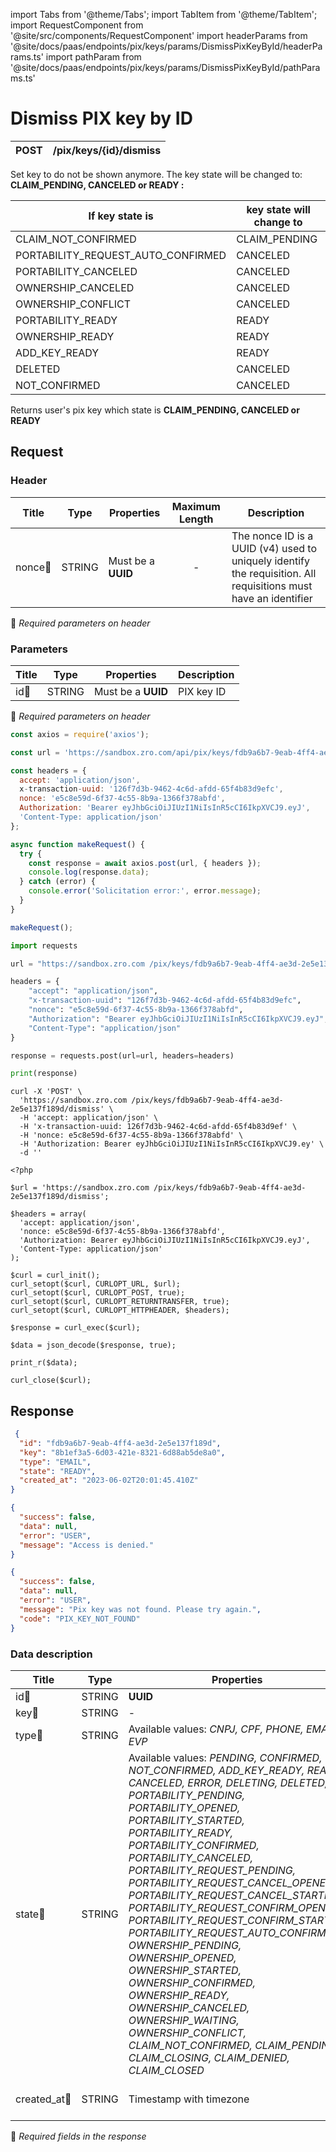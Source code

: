 import Tabs from '@theme/Tabs';
import TabItem from '@theme/TabItem';
import RequestComponent from '@site/src/components/RequestComponent'
import headerParams from '@site/docs/paas/endpoints/pix/keys/params/DismissPixKeyById/headerParams.ts'
import pathParam from '@site/docs/paas/endpoints/pix/keys/params/DismissPixKeyById/pathParams.ts'

# Dismiss PIX key by ID

| POST      | /pix/keys/\{id\}/dismiss|
| --------- | ----------------------|

Set key to do not be shown anymore. The key state will be changed to: **CLAIM_PENDING, CANCELED or READY :**


|If key state is                   | key state will change to |
|----------------------------------|--------------------------|
|CLAIM_NOT_CONFIRMED               |CLAIM_PENDING             |
|PORTABILITY_REQUEST_AUTO_CONFIRMED|CANCELED                  |
|PORTABILITY_CANCELED              |CANCELED                  |
|OWNERSHIP_CANCELED                |CANCELED                  |
|OWNERSHIP_CONFLICT                |CANCELED                  |
|PORTABILITY_READY                 |READY                     |
|OWNERSHIP_READY                   |READY                     |
|ADD_KEY_READY                     |READY                     |
|DELETED                           |CANCELED                  |
|NOT_CONFIRMED                     |CANCELED                  |


Returns user's pix key which state is **CLAIM_PENDING, CANCELED or READY**


## Request 

<RequestComponent headerParams={headerParams} pathParam={pathParam} endpoint="/pix/keys/" endpointComplement="/dismiss" method="post">

### Header

| Title                                    | Type       | Properties         | Maximum Length  | Description                                                                                                                           |
| ---------------------------------------- | :---------:|--------------------|:--------------: |-------------------------------------------------------------------------------------------------------------------------------------- |
| nonce:small_orange_diamond:              | STRING     | Must be a **UUID** | -               | The nonce ID is a UUID (v4) used to uniquely identify the requisition. All requisitions must have an identifier                       |
:small_orange_diamond: *Required parameters on header*

### Parameters

| Title                    | Type       | Properties             |Description                                        |
| -------------------------| :---------:|:----------------------:| ------------------------------------------------- |
| id:small_orange_diamond: | STRING     | Must be a **UUID**     | PIX key ID                                        |
:small_orange_diamond: *Required parameters on header*



<Tabs>
<TabItem value="js" label="NodeJS">

```js title=Axios
const axios = require('axios');

const url = 'https://sandbox.zro.com/api/pix/keys/fdb9a6b7-9eab-4ff4-ae3d-2e5e137f189d/dismiss';

const headers = {
  accept: 'application/json',
  x-transaction-uuid: '126f7d3b-9462-4c6d-afdd-65f4b83d9efc',
  nonce: 'e5c8e59d-6f37-4c55-8b9a-1366f378abfd',
  Authorization: 'Bearer eyJhbGciOiJIUzI1NiIsInR5cCI6IkpXVCJ9.eyJ',
  'Content-Type: application/json'
};

async function makeRequest() {
  try {
    const response = await axios.post(url, { headers });
    console.log(response.data);
  } catch (error) {
    console.error('Solicitation error:', error.message);
  }
}

makeRequest();
```
</TabItem>
<TabItem value="py" label="Python">

```python title=Requests
import requests

url = "https://sandbox.zro.com /pix/keys/fdb9a6b7-9eab-4ff4-ae3d-2e5e137f189d/dismiss"

headers = {
    "accept": "application/json",
    "x-transaction-uuid": "126f7d3b-9462-4c6d-afdd-65f4b83d9efc",
    "nonce": "e5c8e59d-6f37-4c55-8b9a-1366f378abfd",
    "Authorization": "Bearer eyJhbGciOiJIUzI1NiIsInR5cCI6IkpXVCJ9.eyJ",
    "Content-Type": "application/json"
}

response = requests.post(url=url, headers=headers)

print(response)
```
</TabItem>
<TabItem value="shell" label="Shell">

```shell title=CURL
curl -X 'POST' \
  'https://sandbox.zro.com /pix/keys/fdb9a6b7-9eab-4ff4-ae3d-2e5e137f189d/dismiss' \
  -H 'accept: application/json' \
  -H 'x-transaction-uuid: 126f7d3b-9462-4c6d-afdd-65f4b83d9ef' \
  -H 'nonce: e5c8e59d-6f37-4c55-8b9a-1366f378abfd' \
  -H 'Authorization: Bearer eyJhbGciOiJIUzI1NiIsInR5cCI6IkpXVCJ9.ey' \
  -d ''
```
</TabItem>
<TabItem value="php" label="PHP">

```shell title=CURL
<?php

$url = 'https://sandbox.zro.com /pix/keys/fdb9a6b7-9eab-4ff4-ae3d-2e5e137f189d/dismiss';

$headers = array(
  'accept: application/json',
  'nonce: e5c8e59d-6f37-4c55-8b9a-1366f378abfd',
  'Authorization: Bearer eyJhbGciOiJIUzI1NiIsInR5cCI6IkpXVCJ9.eyJ',
  'Content-Type: application/json'
);

$curl = curl_init();
curl_setopt($curl, CURLOPT_URL, $url);
curl_setopt($curl, CURLOPT_POST, true);
curl_setopt($curl, CURLOPT_RETURNTRANSFER, true);
curl_setopt($curl, CURLOPT_HTTPHEADER, $headers);

$response = curl_exec($curl);

$data = json_decode($response, true);

print_r($data);

curl_close($curl);
```
</TabItem>
</Tabs>

## Response

<Tabs>
<TabItem value="200" label="200">

```json  title= /pix/keys
 {
  "id": "fdb9a6b7-9eab-4ff4-ae3d-2e5e137f189d",
  "key": "8b1ef3a5-6d03-421e-8321-6d88ab5de8a0",
  "type": "EMAIL",
  "state": "READY",
  "created_at": "2023-06-02T20:01:45.410Z"
}
```
</TabItem>
<TabItem value="401" label="401">

```json  title= /pix/keys
{
  "success": false,
  "data": null,
  "error": "USER",
  "message": "Access is denied."
}
```
</TabItem>
<TabItem value="422" label="422">

```json  title= /pix/keys
{
  "success": false,
  "data": null,
  "error": "USER",
  "message": "Pix key was not found. Please try again.",
  "code": "PIX_KEY_NOT_FOUND"
}
```
</TabItem>

</Tabs>

### Data description

| Title                             | Type       |Properties                                       | Description                        |
| --------------------------------  |:----------:|-----------------------------------------------| ---------------------------------- |
| id:small_orange_diamond:          | STRING     | **UUID**                                        | PIX key ID                         |
| key:small_orange_diamond:         | STRING     | -                                               | PIX key                            |
| type:small_orange_diamond:        | STRING     | Available values: *CNPJ, CPF, PHONE, EMAIL, EVP* | PIX Key type                       |
| state:small_orange_diamond:       | STRING     | Available values: *PENDING, CONFIRMED, NOT_CONFIRMED, ADD_KEY_READY, READY, CANCELED, ERROR, DELETING, DELETED, PORTABILITY_PENDING, PORTABILITY_OPENED, PORTABILITY_STARTED, PORTABILITY_READY, PORTABILITY_CONFIRMED, PORTABILITY_CANCELED, PORTABILITY_REQUEST_PENDING, PORTABILITY_REQUEST_CANCEL_OPENED, PORTABILITY_REQUEST_CANCEL_STARTED, PORTABILITY_REQUEST_CONFIRM_OPENED, PORTABILITY_REQUEST_CONFIRM_STARTED, PORTABILITY_REQUEST_AUTO_CONFIRMED, OWNERSHIP_PENDING, OWNERSHIP_OPENED, OWNERSHIP_STARTED, OWNERSHIP_CONFIRMED, OWNERSHIP_READY, OWNERSHIP_CANCELED, OWNERSHIP_WAITING, OWNERSHIP_CONFLICT, CLAIM_NOT_CONFIRMED, CLAIM_PENDING, CLAIM_CLOSING, CLAIM_DENIED, CLAIM_CLOSED*       | PIX key state                      |
| created_at:small_orange_diamond:  | STRING     | Timestamp with timezone                         | PIX key created date               |
:small_orange_diamond: *Required fields in the response*
</RequestComponent>